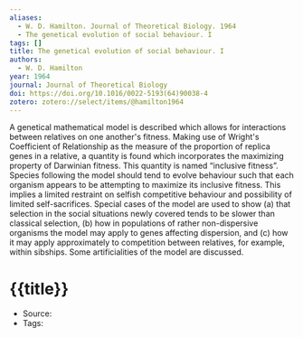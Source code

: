 ```yaml
---
aliases:
  - W. D. Hamilton. Journal of Theoretical Biology. 1964
  - The genetical evolution of social behaviour. I
tags: []
title: The genetical evolution of social behaviour. I
authors:
  - W. D. Hamilton
year: 1964
journal: Journal of Theoretical Biology
doi: https://doi.org/10.1016/0022-5193(64)90038-4
zotero: zotero://select/items/@hamilton1964
---
```

<!-- START_ABSTRACT -->
A genetical mathematical model is described which allows for interactions between relatives on one another's fitness. Making use of Wright's Coefficient of Relationship as the measure of the proportion of replica genes in a relative, a quantity is found which incorporates the maximizing property of Darwinian fitness. This quantity is named “inclusive fitness”. Species following the model should tend to evolve behaviour such that each organism appears to be attempting to maximize its inclusive fitness. This implies a limited restraint on selfish competitive behaviour and possibility of limited self-sacrifices. Special cases of the model are used to show (a) that selection in the social situations newly covered tends to be slower than classical selection, (b) how in populations of rather non-dispersive organisms the model may apply to genes affecting dispersion, and (c) how it may apply approximately to competition between relatives, for example, within sibships. Some artificialities of the model are discussed.
<!-- END_ABSTRACT -->

<!-- START_TEMPLATE -->
# {{title}}

- Source:
- Tags: 
<!-- END_TEMPLATE -->
